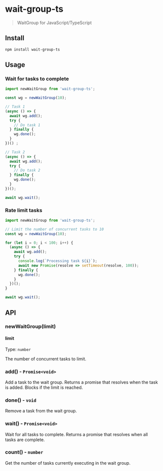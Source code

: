 # wait-group-ts

> WaitGroup for JavaScript/TypeScript

## Install

```sh
npm install wait-group-ts
```

## Usage

### Wait for tasks to complete
```js
import newWaitGroup from 'wait-group-ts';

const wg = newWaitGroup(10);

// Task 1
(async () => {
  await wg.add();
  try {
    // Do task 1
  } finally {
    wg.done();
  }
})() ;

// Task 2
(async () => {
  await wg.add();
  try {
    // Do task 2
  } finally {
    wg.done();
  }
})();

await wg.wait();
```

### Rate limit tasks
```js
import newWaitGroup from 'wait-group-ts';

// Limit the number of concurrent tasks to 10
const wg = newWaitGroup(10); 

for (let i = 0; i < 100; i++) {
  (async () => {
    await wg.add();
    try {
      console.log(`Processing task ${i}`);
      await new Promise(resolve => setTimeout(resolve, 100));
    } finally {
      wg.done();
    }
  })();
}

await wg.wait();

```

## API

### newWaitGroup(limit)

#### limit

Type: `number`

The number of concurrent tasks to limit.

### add() - `Promise<void>`

Add a task to the wait group. Returns a promise that resolves when the task is added. Blocks if the limit is reached.

### done() - `void`

Remove a task from the wait group.

### wait() - `Promise<void>`

Wait for all tasks to complete. Returns a promise that resolves when all tasks are complete.

### count() - `number`

Get the number of tasks currently executing in the wait group.
